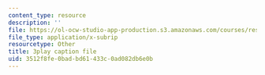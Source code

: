 ```yaml
---
content_type: resource
description: ''
file: https://ol-ocw-studio-app-production.s3.amazonaws.com/courses/res-6-012-introduction-to-probability-spring-2018/3512f8fe0badbd61433c0ad082db6e0b_yvHu34mEXzk.srt
file_type: application/x-subrip
resourcetype: Other
title: 3play caption file
uid: 3512f8fe-0bad-bd61-433c-0ad082db6e0b
---
```

